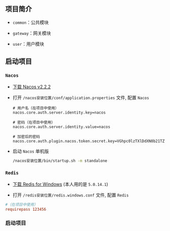 ## 项目简介

- `common`：公共模块

- `gateway`：网关模块

- `user`：用户模块

## 启动项目

### `Nacos`

- [下载 Nacos v2.2.2](https://nacos.io/download/release-history/)

- 打开 `/nacos安装位置/conf/application.properties` 文件, 配置 `Nacos`

  ```properties
  # 用户名（在项目中使用）
  nacos.core.auth.server.identity.key=nacos

  # 密码（在项目中使用）
  nacos.core.auth.server.identity.value=nacos

  # 加密后的密码
  nacos.core.auth.plugin.nacos.token.secret.key=VGhpc0lzTXlDdXN0b21TZWNyZXRLZXkwMTIzNDU2Nzg=
  ```

- 启动 `Nacos` 单机版

  ```bash
  /nacos安装位置/bin/startup.sh -m standalone
  ```

### `Redis`

- [下载 Redis for Windows](https://github.com/tporadowski/redis/releases) (本人用的是 `5.0.14.1`)

- 打开 `/redis安装位置/redis.windows.conf` 文件, 配置 `Redis`

```conf
#（在项目中使用）
requirepass 123456
```

### 启动项目
